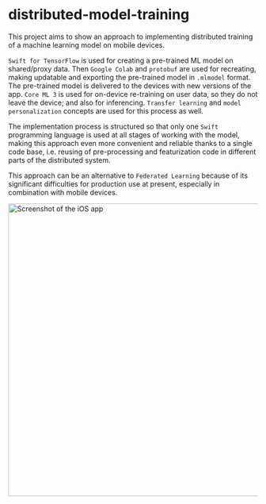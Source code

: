 # distributed-model-training

This project aims to show an approach to implementing distributed training of a machine learning model on mobile devices.

`Swift for TensorFlow` is used for creating a pre-trained ML model on shared/proxy data. Then `Google Colab` and `protobuf` are used for recreating, making updatable and exporting the pre-trained model in `.mlmodel` format. The pre-trained model is delivered to the devices with new versions of the app. `Core ML 3` is used for on-device re-training on user data, so they do not leave the device; and also for inferencing. `Transfer learning` and `model personalization` concepts are used for this process as well.

The implementation process is structured so that only one `Swift` programming language is used at all stages of working with the model, making this approach even more convenient and reliable thanks to a single code base, i.e. reusing of pre-processing and featurization code in different parts of the distributed system.

This approach can be an alternative to `Federated Learning` because of its significant difficulties for production use at present, especially in combination with mobile devices.

<img src="Images/iOS-app-screenshot.png" alt="Screenshot of the iOS app" width="590" />
